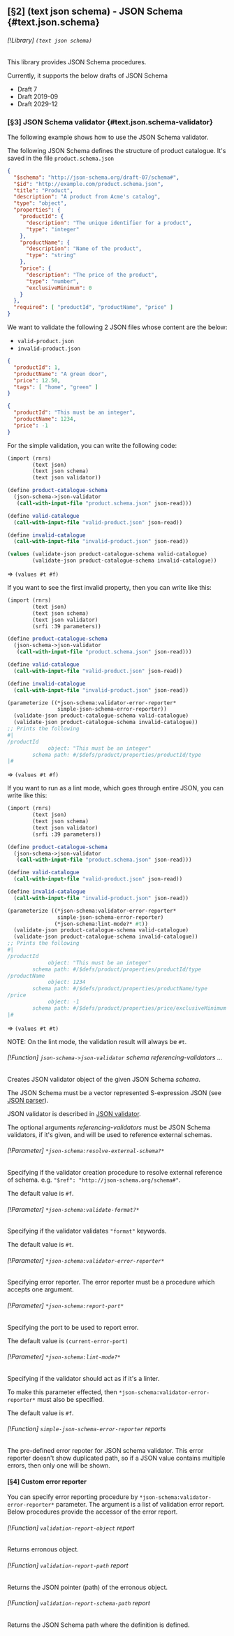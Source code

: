 [§2] (text json schema) - JSON Schema {#text.json.schema}
-------------

###### [!Library] `(text json schema)` 

This library provides JSON Schema procedures.

Currently, it supports the below drafts of JSON Schema

- Draft 7
- Draft 2019-09
- Draft 2029-12


### [§3] JSON Schema validator {#text.json.schema-validator}


The following example shows how to use the JSON Schema validator.

The following JSON Schema defines the structure of product catalogue. It's
saved in the file `product.schema.json`
```json
{
  "$schema": "http://json-schema.org/draft-07/schema#",
  "$id": "http://example.com/product.schema.json",
  "title": "Product",
  "description": "A product from Acme's catalog",
  "type": "object",
  "properties": {
    "productId": {
      "description": "The unique identifier for a product",
      "type": "integer"
    },
    "productName": {
      "description": "Name of the product",
      "type": "string"
    },
    "price": {
      "description": "The price of the product",
      "type": "number",
      "exclusiveMinimum": 0
    }
  },
  "required": [ "productId", "productName", "price" ]
}
```

We want to validate the following 2 JSON files whose content are the below:


- `valid-product.json`
- `invalid-product.json`

```json
{
  "productId": 1,
  "productName": "A green door",
  "price": 12.50,
  "tags": [ "home", "green" ]
}
```

```json
{
  "productId": "This must be an integer",
  "productName": 1234,
  "price": -1
}
```

For the simple validation, you can write the following code:

```scheme
(import (rnrs)
        (text json)
        (text json schema)
        (text json validator))

(define product-catalogue-schema
  (json-schema->json-validator
   (call-with-input-file "product.schema.json" json-read)))

(define valid-catalogue
  (call-with-input-file "valid-product.json" json-read))

(define invalid-catalogue
  (call-with-input-file "invalid-product.json" json-read))

(values (validate-json product-catalogue-schema valid-catalogue)
        (validate-json product-catalogue-schema invalid-catalogue))
```
=> ``(values #t #f)``

If you want to see the first invalid property, then you can write like this:

```scheme
(import (rnrs)
        (text json)
        (text json schema)
        (text json validator)
        (srfi :39 parameters))

(define product-catalogue-schema
  (json-schema->json-validator
   (call-with-input-file "product.schema.json" json-read)))

(define valid-catalogue
  (call-with-input-file "valid-product.json" json-read))

(define invalid-catalogue
  (call-with-input-file "invalid-product.json" json-read))

(parameterize ((*json-schema:validator-error-reporter*
                simple-json-schema-error-reporter))
  (validate-json product-catalogue-schema valid-catalogue)
  (validate-json product-catalogue-schema invalid-catalogue))
;; Prints the following
#|
/productId
             object: "This must be an integer"
        schema path: #/$defs/product/properties/productId/type
|#
```
=> ``(values #t #f)``

If you want to run as a lint mode, which goes through entire JSON,
you can write like this:

```scheme
(import (rnrs)
        (text json)
        (text json schema)
        (text json validator)
        (srfi :39 parameters))

(define product-catalogue-schema
  (json-schema->json-validator
   (call-with-input-file "product.schema.json" json-read)))

(define valid-catalogue
  (call-with-input-file "valid-product.json" json-read))

(define invalid-catalogue
  (call-with-input-file "invalid-product.json" json-read))

(parameterize ((*json-schema:validator-error-reporter*
                simple-json-schema-error-reporter)
               (*json-schema:lint-mode?* #t))
  (validate-json product-catalogue-schema valid-catalogue)
  (validate-json product-catalogue-schema invalid-catalogue))
;; Prints the following
#|
/productId
             object: "This must be an integer"
        schema path: #/$defs/product/properties/productId/type
/productName
             object: 1234
        schema path: #/$defs/product/properties/productName/type
/price
             object: -1
        schema path: #/$defs/product/properties/price/exclusiveMinimum
|#
```
=> ``(values #t #t)``

NOTE: On the lint mode, the validation result will always be `#t`.

###### [!Function] `json-schema->json-validator`  _schema_ _referencing-validators_ _..._

Creates JSON validator object of the given JSON Schema _schema_.

The JSON Schema must be a vector represented S-expression JSON
(see [JSON parser](#text.json)).

JSON validator is described in [JSON validator](#text.json.validator).

The optional arguments _referencing-validators_ must be
JSON Schema validators, if it's given, and will be used to reference
external schemas.


###### [!Parameter] `*json-schema:resolve-external-schema?*` 

Specifying if the validator creation procedure to resolve external
reference of schema. e.g. `"$ref": "http://json-schema.org/schema#"`.

The default value is `#f`.


###### [!Parameter] `*json-schema:validate-format?*` 

Specifying if the validator validates `"format"` keywords.

The default value is `#t`.


###### [!Parameter] `*json-schema:validator-error-reporter*` 

Specifying error reporter. The error reporter must be a procedure
which accepts one argument.

###### [!Parameter] `*json-schema:report-port*` 

Specifying the port to be used to report error.

The default value is `(current-error-port)`

###### [!Parameter] `*json-schema:lint-mode?*` 

Specifying if the validator should act as if it's a linter.

To make this parameter effected, then
`*json-schema:validator-error-reporter*` must also be specified.

The default value is `#f`.


###### [!Function] `simple-json-schema-error-reporter`  _reports_

The pre-defined error repoter for JSON schema validator.
This error reporter doesn't show duplicated path, so if a JSON
value contains multiple errors, then only one will be shown.


#### [§4] Custom error reporter

You can specify error reporting procedure by 
`*json-schema:validator-error-reporter*` parameter. The argument
is a list of validation error report. Below procedures provide
the accessor of the error report.

###### [!Function] `validation-report-object`  _report_

Returns erronous object.

###### [!Function] `validation-report-path`  _report_

Returns the JSON pointer (path) of the erronous object.

###### [!Function] `validation-report-schema-path`  _report_

Returns the JSON Schema path where the definition is defined.
